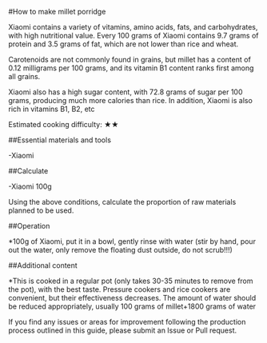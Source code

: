 #How to make millet porridge

Xiaomi contains a variety of vitamins, amino acids, fats, and carbohydrates, with high nutritional value. Every 100 grams of Xiaomi contains 9.7 grams of protein and 3.5 grams of fat, which are not lower than rice and wheat.

Carotenoids are not commonly found in grains, but millet has a content of 0.12 milligrams per 100 grams, and its vitamin B1 content ranks first among all grains.

Xiaomi also has a high sugar content, with 72.8 grams of sugar per 100 grams, producing much more calories than rice. In addition, Xiaomi is also rich in vitamins B1, B2, etc

Estimated cooking difficulty: ★★

##Essential materials and tools

-Xiaomi

##Calculate

-Xiaomi 100g

Using the above conditions, calculate the proportion of raw materials planned to be used.

##Operation

*100g of Xiaomi, put it in a bowl, gently rinse with water (stir by hand, pour out the water, only remove the floating dust outside, do not scrub!!!)

##Additional content

*This is cooked in a regular pot (only takes 30-35 minutes to remove from the pot), with the best taste. Pressure cookers and rice cookers are convenient, but their effectiveness decreases. The amount of water should be reduced appropriately, usually 100 grams of millet+1800 grams of water

If you find any issues or areas for improvement following the production process outlined in this guide, please submit an Issue or Pull request.